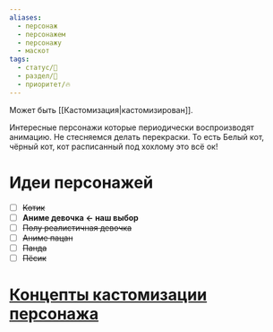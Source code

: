 ```yaml
---
aliases:
  - персонаж
  - персонажем
  - персонажу
  - маскот
tags:
  - статус/🌱
  - раздел/🔮
  - приоритет/🔥
---
```

Может быть [[Кастомизация|кастомизирован]].

Интересные персонажи которые периодически воспроизводят анимацию.
Не стесняемся делать перекраски. То есть Белый кот, чёрный кот, кот расписанный под хохлому это всё ок!

# Идеи персонажей
- [ ] ~~Котик~~
- [ ] **Аниме девочка <- наш выбор**
- [ ] ~~Полу реалистичная девочка~~
- [ ] ~~Аниме пацан~~
- [ ] ~~Панда~~
- [ ] ~~Пёсик~~

# [Концепты кастомизации персонажа]()